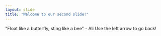 ```yaml
---
layout: slide
title: "Welcome to our second slide!"
---
```

"Float like a butterfly, sting like a bee" - Ali
Use the left arrow to go back!
